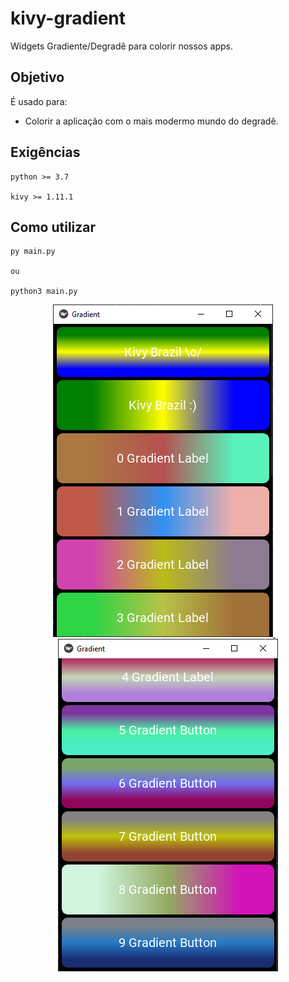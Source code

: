 # kivy-gradient
Widgets Gradiente/Degradê para colorir nossos apps.

## Objetivo
É usado para:
- Colorir a aplicação com o mais modermo mundo do degradê.

## Exigências
```
python >= 3.7

kivy >= 1.11.1
```

## Como utilizar
```
py main.py

ou

python3 main.py
```

<p align="center">
  <a href="https://github.com/kivy-live-reloader">
    <img src=".github/sample1.png" alt="Exemplo 1">
  </a>
  <span> &nbsp&nbsp&nbsp </span>
  <a href="https://github.com/kivy-live-reloader">
    <img src=".github/sample2.png" alt="Exemplo 2">
  </a>
</p>

